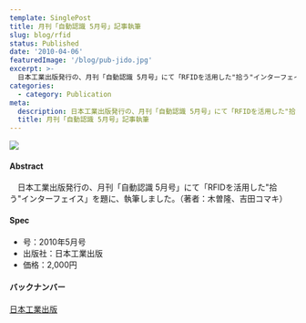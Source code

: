 ```yaml
---
template: SinglePost
title: 月刊「自動認識 5月号」記事執筆
slug: blog/rfid
status: Published
date: '2010-04-06'
featuredImage: '/blog/pub-jido.jpg'
excerpt: >-
  日本工業出版発行の、月刊「自動認識 5月号」にて「RFIDを活用した"拾う"インターフェイス」を題に、執筆しました。（著者：木曽隆、吉田コマキ）
categories:
  - category: Publication
meta:
  description: 日本工業出版発行の、月刊「自動認識 5月号」にて「RFIDを活用した"拾う"インターフェイス」を題に、執筆しました。（著者：木曽隆、吉田コマキ）
  title: 月刊「自動認識 5月号」記事執筆
---
```


![](/blog/pub-jido.jpg)

#### Abstract

　日本工業出版発行の、月刊「自動認識 5月号」にて「RFIDを活用した"拾う"インターフェイス」を題に、執筆しました。（著者：木曽隆、吉田コマキ）

#### Spec

- 号：2010年5月号
- 出版社：日本工業出版
- 価格：2,000円

#### バックナンバー

[日本工業出版](https://www.nikko-pb.co.jp/products/detail.php?product_id=2188)